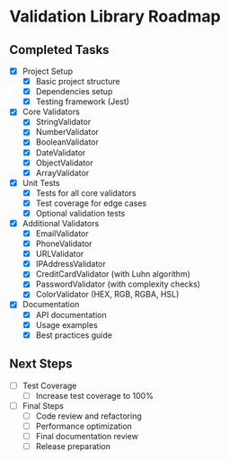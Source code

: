 # Validation Library Roadmap

## Completed Tasks
- [x] Project Setup
  - [x] Basic project structure
  - [x] Dependencies setup
  - [x] Testing framework (Jest)

- [x] Core Validators
  - [x] StringValidator
  - [x] NumberValidator
  - [x] BooleanValidator
  - [x] DateValidator
  - [x] ObjectValidator
  - [x] ArrayValidator

- [x] Unit Tests
  - [x] Tests for all core validators
  - [x] Test coverage for edge cases
  - [x] Optional validation tests

- [x] Additional Validators
  - [x] EmailValidator
  - [x] PhoneValidator
  - [x] URLValidator
  - [x] IPAddressValidator
  - [x] CreditCardValidator (with Luhn algorithm)
  - [x] PasswordValidator (with complexity checks)
  - [x] ColorValidator (HEX, RGB, RGBA, HSL)

- [x] Documentation
  - [x] API documentation
  - [x] Usage examples
  - [x] Best practices guide

## Next Steps
- [ ] Test Coverage
  - [ ] Increase test coverage to 100%

- [ ] Final Steps
  - [ ] Code review and refactoring
  - [ ] Performance optimization
  - [ ] Final documentation review
  - [ ] Release preparation 